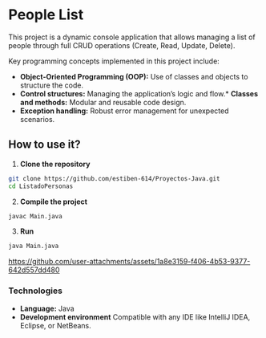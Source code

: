 # People List

This project is a dynamic console application that allows managing a list of people through full CRUD operations (Create, Read, Update, Delete).

Key programming concepts implemented in this project include:

* **Object-Oriented Programming (OOP):** Use of classes and objects to structure the code.
* **Control structures:** Managing the application’s logic and flow.* **Classes and methods:** Modular and reusable code design.
* **Exception handling:** Robust error management for unexpected scenarios.

## How to use it?
 1. **Clone the repository**
 ```bash
 git clone https://github.com/estiben-614/Proyectos-Java.git
cd ListadoPersonas
 ```
 
 2. **Compile the project**
 ```bash
 javac Main.java
 ```
 3. **Run**
 ```bash
 java Main.java
 ```



https://github.com/user-attachments/assets/1a8e3159-f406-4b53-9377-642d557dd480





### Technologies

- **Language:** Java
- **Development environment** Compatible with any IDE like IntelliJ IDEA, Eclipse, or NetBeans.

